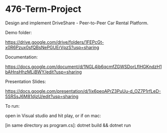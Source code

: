# 476-Term-Project
Design and implement DriveShare - Peer-to-Peer Car Rental Platform.

Demo folder:

https://drive.google.com/drive/folders/1FEPcGt-x0R6Pzux0sfQBsNePGUErVpzS?usp=sharing

Documentation:

https://docs.google.com/document/d/1NGL4ib6qcmfZGWSDorLflHGKndzH1bAHnsHhzMLjBWY/edit?usp=sharing

Presentation Slides:

https://docs.google.com/presentation/d/1ix6peoAPrZ3PuUu-d_OZ7P1rfLeD-5SRSsJ6M81djzU/edit?usp=sharing

To run:

open in Visual studio and hit play, or if on mac:

[in same directory as program.cs]: dotnet build && dotnet run
